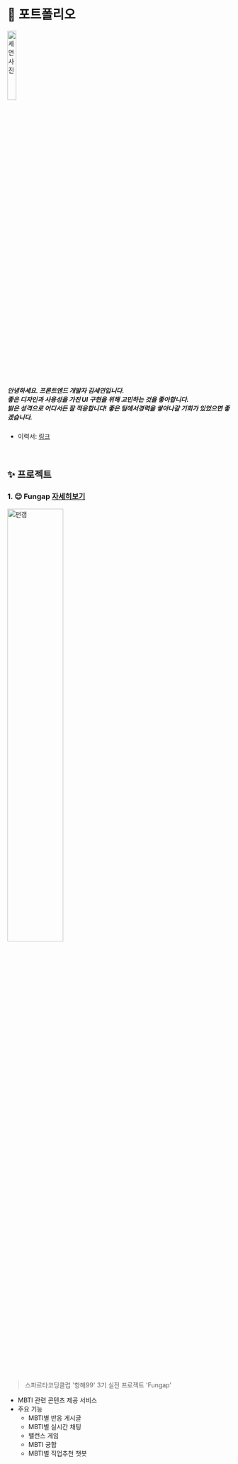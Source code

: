 # 🎨 포트폴리오
  
<img width="20%" src="https://user-images.githubusercontent.com/43086867/147197629-e93d0422-559e-4e4d-a0c4-a345d20a2263.jpg" alt="세연사진"/>

##### 안녕하세요. 프론트엔드 개발자 김세연입니다. <br/> 좋은 디자인과 사용성을 가진 UI 구현을 위해 고민하는 것을 좋아합니다. <br/> 밝은 성격으로 어디서든 잘 적응합니다! 좋은 팀에서경력을 쌓아나갈 기회가 있었으면 좋겠습니다.
- 이력서: [링크](https://github.com/happyKale/happyKale/files/7767091/default.pdf)

  
<br/>

## ✨ 프로젝트
### 1. 😊 Fungap      [자세히보기]() 
<img width="50%" src="https://user-images.githubusercontent.com/43086867/146896305-f4f600f4-746a-4622-ba86-9b8c63659c5e.png" alt="펀갭"/>

> 스파르타코딩클럽 '항해99' 3기 실전 프로젝트 'Fungap'
- MBTI 관련 콘텐츠 제공 서비스
- 주요 기능
  - MBTI별 반응 게시글
  - MBTI별 실시간 채팅
  - 밸런스 게임
  - MBTI 궁합
  - MBTI별 직업추천 챗봇


<br/><br/><br/>


